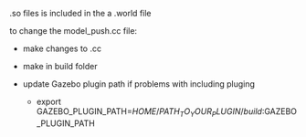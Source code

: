 .so files is included in the a .world file

to change the model_push.cc file: 

- make changes to .cc 

- make in build folder

- update Gazebo plugin path if problems with including pluging

	- export GAZEBO_PLUGIN_PATH=$HOME/PATH_TO_YOUR_PLUGIN/build:$GAZEBO_PLUGIN_PATH



